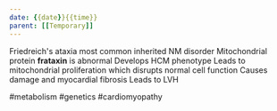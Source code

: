 ```yaml
---
date: {{date}}{{time}}
parent: [[Temporary]]
---
```


Friedreich's ataxia most common inherited NM disorder
Mitochondrial protein **frataxin** is abnormal
Develops HCM phenotype
	Leads to mitochondrial proliferation which disrupts normal cell function
	Causes damage and myocardial fibrosis
	Leads to  LVH


#metabolism
#genetics
#cardiomyopathy